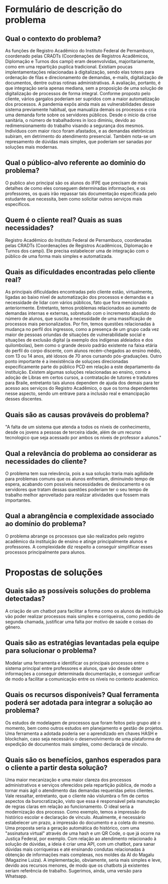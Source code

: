 # Formulário de descrição do problema

## Qual o contexto do problema?
As funções de Registro Acadêmico do Instituto Federal de Pernambuco, coordenado pelas CRADTs (Coordenações de Registros Acadêmicos, Diplomação e Turnos dos campi) eram desenvolvidas, majoritariamente, como em uma repartição puplica tradicional. Existiam poucas implentamentações relacionadas à digitalização, sendo elas totens para ordenação de filas e direcionamento de demandas, e-mails, digitalização de documentos, dentre outras rotinas administrativas. A avaliação, portanto, é que integração seria apenas mediana, sem a proposição de uma solução de digitalização de processos de forma integral. Conforme proposto pelo cliente, vários gargalos poderiam ser supridos com a maior automatização dos processos.
A pandemia expôs ainda mais as vulnerabilidades desse sistema previamente habitual, que manualiza demais os processos e cria uma demanda forte sobre os servidores públicos. Desde o início da crise sanitária, o número de trabalhadores in loco diminiu, devido ao redimensionamento do trabalho visando a segurança dos mesmos. Indivíduos com maior risco foram afastados, e as demandas eletrônicas subiram, em detrimento do atendimento presencial. Também nota-se um represamento de dúvidas mais simples, que poderiam ser sanadas por soluções mais modernas.

## Qual o público-alvo referente ao domínio do problema?
O publico alvo principal são os alunos do IFPE que precisam de mais detalhes de como eles conseguem determinadas informações, e os professores, os quais irão repassar tais documentação especificada pelo estudante que necessita, bem como solicitar outros serviços mais específicos.

## Quem é o cliente real? Quais as suas necessidades?
Registro Acadêmico do Instituto Federal de Pernambuco, coordenadas pelas CRADTs (Coordenações de Registros Acadêmicos, Diplomação e Turnos dos campi). Ele precisa estabelecer uma de integração com o público de uma forma mais simples e automatizada.

## Quais as dificuldades encontradas pelo cliente real?
As principais dificuldades encontradas pelo cliente estão, virtualmente, ligadas ao baixo nível de automatização dos processos e demandas e a necessidade de lidar com vários públicos, fato que fora mencionado anteriormente. Entretanto, temos problemas relacionados ao aumento de demandas internas e externas, sobretudo com o incremento absoluto do número de alunos, que suscita a necessidade de uma massificação de processos mais personalizados. Por fim, temos questões relacionadas à mudança no perfil dos ingressos, como a presença de um grupo cada vez maior de pessoas oriundas de situações de vulnerabilidade social e situações de exclusão digital (a exemplo dos indígenas aldeiados e dos quilombolas), bem como o grande desvio padrão existente na faixa etária do perfil do corpo discente, com alunos recém-chegados ao ensino médio, com 13 ou 14 anos, até idosos de 70 anos cursando pós-graduações. 
Outro ponto importante é a inexistência de soluçoes direcionadas expecificamente parte do público PCD em relação a este departamento da instituição. Existem algumas soluções relacionadas ao ensino, como a adoção de Libras em certos cursos, a contratação de tutores e tradutores para Braile, entretanto tais alunos dependem de ajuda dos demais para ter acesso aos serviços do Registro Acadêmico, o que os torna dependentes nesse aspecto, sendo um entrave para a inclusão real e emancipação desses discentes. 

## Quais são as causas prováveis do problema?
"A falta de um sistema que atenda a todos os níveis de conhecimento, desde os jovens a pessoas de terceira idade, além de um recurso tecnologico
que seja acessado por ambos os níveis de professor a alunos."

## Qual a relevância do problema ao considerar as necessidades do cliente?
O problema tem sua relevância, pois a sua solução traria mais agilidade para problemas comuns que os alunos enfrentam, diminuindo tempo de espera, acabando com possíveis necessidades de deslocamento e os servidores que tratam dessas questões poderiam ter o seu tempo de trabalho melhor aproveitado para realizar atividades que fossem mais importantes.

## Qual a abrangência e complexidade associado ao domínio do problema?
O problema abrange os processos que são realizados pelo registro acadêmico da instituição de ensino e atinge principalmente alunos e professores. A complexidade diz respeito a conseguir simplificar esses processos principalmente para alunos.

# Propostas de soluções

## Quais são as possíveis soluções do problema detectadas?
A criação de um chatbot para facilitar a forma como os alunos da instituição vão poder realizar processos mais simples e corriqueiros, como pedido de segunda chamada, justificar uma falta por motivo de saúde e coisas do gênero.

## Quais são as estratégias levantadas pela equipe para solucionar o problema?
Modelar uma ferramenta e identificar os principais processos entre o sistema principal entre professores e alunos, que vão desde obter informações a conseguir determinada documentação, e conseguir unificar de modo a facilitar a comunicação entre os níveis no contexto academico.

## Quais os recursos disponíveis? Qual ferramenta poderá ser adotada para integrar a solução ao problema?
Os estudos de modelagem de processos que foram feitos pelo grupo até o momento, bem como outros estudos em planejamento e gestão de projetos. Uma ferramenta a adotada poderia ser o aprendizado em chaves HASH e blockchain, caso seja necessário o desenvolvimento de uma plataforma de expedição de documentos mais simples, como declaraçã de vínculo. 

## Quais são os benefícios, ganhos esperados para o cliente a partir desta solução?
Uma maior mecanização e uma maior clareza dos processos administrativos e serviços oferecidos pela repartição pública, de modo a tornar mais ágil o atendimento das demandas requeridas pelos clientes. Vale ressaltar, entretanto, que o cliente não vislumbra o fim de certos aspectos da burocratização, visto que essa é responsável pela manuteção de regras claras em relação ao funcionamento. O ideal seria a modernização dos processo. Como exemplo, temos a impressão do histórico escolar e declaração de vínculo. Atualmente, é necessário estabelecer um prazo, a impressão do documento e a coleta do mesmo. Uma proposta seria a geração automática do histórico, com uma "assinatura virtual" através de uma hash e um QR Code, o que já ocorre na Justiça Federal, por exemplo.
Com relação ao atendimento relacionado à solução de dúvidas, a ideia é criar uma API, com um chatbot, para sanar dúvidas mais corriqueiras e até ensinando condutas relacionadas à obtenção de informações mais complexas, nos moldes da AI do Magalu (Magazine Luiza). A implementação, obviamente, seria mais simples e leve, devido aos recursos menores, de modo que os chatbots já existentes seriam referência de trabalho. Sugerimos, ainda, uma versão para Whatsapp.